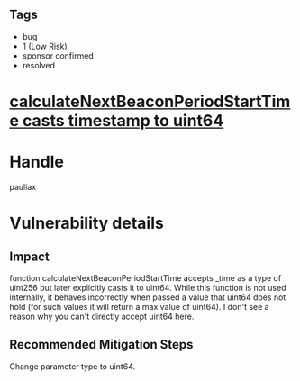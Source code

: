 ## Tags

- bug
- 1 (Low Risk)
- sponsor confirmed
- resolved

# [calculateNextBeaconPeriodStartTime casts timestamp to uint64](https://github.com/code-423n4/2021-10-pooltogether-findings/issues/44) 

# Handle

pauliax


# Vulnerability details

## Impact
function calculateNextBeaconPeriodStartTime accepts _time as a type of uint256 but later explicitly casts it to uint64. While this function is not used internally, it behaves incorrectly when passed a value that uint64 does not hold (for such values it will return a max value of uint64). I don't see a reason why you can't directly accept uint64 here.

## Recommended Mitigation Steps
Change parameter type to uint64.

